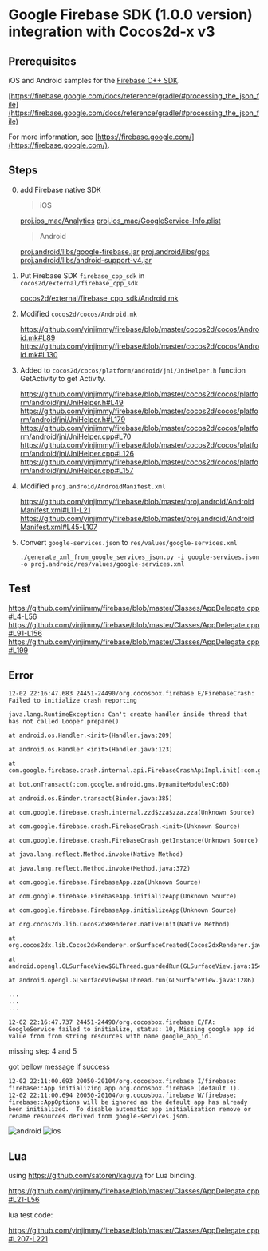 # Google Firebase SDK (1.0.0 version) integration with Cocos2d-x v3

Prerequisites
---

iOS and Android samples for the [Firebase C++ SDK](https://firebase.google.com/docs/cpp/setup).

[https://firebase.google.com/docs/reference/gradle/#processing_the_json_file](https://firebase.google.com/docs/reference/gradle/#processing_the_json_file)

For more information, see [https://firebase.google.com/](https://firebase.google.com/).


Steps
---

0. add Firebase native SDK

    > iOS

    [proj.ios_mac/Analytics](https://github.com/yinjimmy/firebase/blob/master/proj.ios_mac/Analytics)
    [proj.ios_mac/GoogleService-Info.plist](https://github.com/yinjimmy/firebase/blob/master/proj.ios_mac/GoogleService-Info.plist)

    > Android

    [proj.android/libs/google-firebase.jar](https://github.com/yinjimmy/firebase/blob/master/proj.android/libs/google-firebase.jar)
    [proj.android/libs/gps](https://github.com/yinjimmy/firebase/blob/master/proj.android/libs/gps)
    [proj.android/libs/android-support-v4.jar](https://github.com/yinjimmy/firebase/blob/master/proj.android/libs/android-support-v4.jar)


1. Put Firebase SDK `firebase_cpp_sdk` in `cocos2d/external/firebase_cpp_sdk`

    [cocos2d/external/firebase_cpp_sdk/Android.mk](https://github.com/yinjimmy/firebase/blob/master/cocos2d/external/firebase_cpp_sdk/Android.mk)

2. Modified `cocos2d/cocos/Android.mk`

    https://github.com/yinjimmy/firebase/blob/master/cocos2d/cocos/Android.mk#L89
    https://github.com/yinjimmy/firebase/blob/master/cocos2d/cocos/Android.mk#L130

3. Added to `cocos2d/cocos/platform/android/jni/JniHelper.h` function GetActivity to get Activity.

    https://github.com/yinjimmy/firebase/blob/master/cocos2d/cocos/platform/android/jni/JniHelper.h#L49
	https://github.com/yinjimmy/firebase/blob/master/cocos2d/cocos/platform/android/jni/JniHelper.h#L179
	https://github.com/yinjimmy/firebase/blob/master/cocos2d/cocos/platform/android/jni/JniHelper.cpp#L70
    https://github.com/yinjimmy/firebase/blob/master/cocos2d/cocos/platform/android/jni/JniHelper.cpp#L126
	https://github.com/yinjimmy/firebase/blob/master/cocos2d/cocos/platform/android/jni/JniHelper.cpp#L157

4. Modified `proj.android/AndroidManifest.xml`

    https://github.com/yinjimmy/firebase/blob/master/proj.android/AndroidManifest.xml#L11-L21
    https://github.com/yinjimmy/firebase/blob/master/proj.android/AndroidManifest.xml#L45-L107

5. Convert `google-services.json` to `res/values/google-services.xml`

    ```
    ./generate_xml_from_google_services_json.py -i google-services.json -o proj.android/res/values/google-services.xml
    ```

Test
---

https://github.com/yinjimmy/firebase/blob/master/Classes/AppDelegate.cpp#L4-L56
https://github.com/yinjimmy/firebase/blob/master/Classes/AppDelegate.cpp#L91-L156
https://github.com/yinjimmy/firebase/blob/master/Classes/AppDelegate.cpp#L199


Error
---

```
12-02 22:16:47.683 24451-24490/org.cocosbox.firebase E/FirebaseCrash: Failed to initialize crash reporting
                                                                      java.lang.RuntimeException: Can't create handler inside thread that has not called Looper.prepare()
                                                                          at android.os.Handler.<init>(Handler.java:209)
                                                                          at android.os.Handler.<init>(Handler.java:123)
                                                                          at com.google.firebase.crash.internal.api.FirebaseCrashApiImpl.init(:com.google.android.gms.DynamiteModulesC:1175)
                                                                          at bot.onTransact(:com.google.android.gms.DynamiteModulesC:60)
                                                                          at android.os.Binder.transact(Binder.java:385)
                                                                          at com.google.firebase.crash.internal.zzd$zza$zza.zza(Unknown Source)
                                                                          at com.google.firebase.crash.FirebaseCrash.<init>(Unknown Source)
                                                                          at com.google.firebase.crash.FirebaseCrash.getInstance(Unknown Source)
                                                                          at java.lang.reflect.Method.invoke(Native Method)
                                                                          at java.lang.reflect.Method.invoke(Method.java:372)
                                                                          at com.google.firebase.FirebaseApp.zza(Unknown Source)
                                                                          at com.google.firebase.FirebaseApp.initializeApp(Unknown Source)
                                                                          at com.google.firebase.FirebaseApp.initializeApp(Unknown Source)
                                                                          at org.cocos2dx.lib.Cocos2dxRenderer.nativeInit(Native Method)
                                                                          at org.cocos2dx.lib.Cocos2dxRenderer.onSurfaceCreated(Cocos2dxRenderer.java:72)
                                                                          at android.opengl.GLSurfaceView$GLThread.guardedRun(GLSurfaceView.java:1548)
                                                                          at android.opengl.GLSurfaceView$GLThread.run(GLSurfaceView.java:1286)

...
...
...

12-02 22:16:47.737 24451-24490/org.cocosbox.firebase E/FA: GoogleService failed to initialize, status: 10, Missing google app id value from from string resources with name google_app_id.
```

missing step 4 and 5

got bellow message if success

```
12-02 22:11:00.693 20050-20104/org.cocosbox.firebase I/firebase: firebase::App initializing app org.cocosbox.firebase (default 1).
12-02 22:11:00.694 20050-20104/org.cocosbox.firebase W/firebase: firebase::AppOptions will be ignored as the default app has already been initialized.  To disable automatic app initialization remove or rename resources derived from google-services.json.
```

![android](https://raw.githubusercontent.com/yinjimmy/firebase/master/ss/firebase_android.png)
![ios](https://raw.githubusercontent.com/yinjimmy/firebase/master/ss/firebase_ios.png)

Lua
---

using https://github.com/satoren/kaguya for Lua binding.

https://github.com/yinjimmy/firebase/blob/master/Classes/AppDelegate.cpp#L21-L56

lua test code:

https://github.com/yinjimmy/firebase/blob/master/Classes/AppDelegate.cpp#L207-L221
